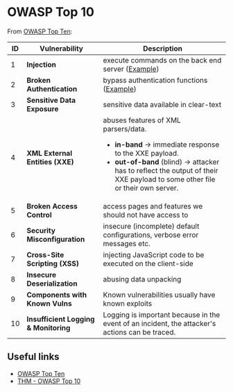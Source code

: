 # OWASP Top 10

From [OWASP Top Ten](https://owasp.org/www-project-top-ten/):

ID  | Vulnerability                         | Description
----|---------------------------------------|--------------
1   | **Injection**                         | execute commands on the back end server ([Example](https://www.exploit-db.com/exploits/45274))
2   | **Broken Authentication**             | bypass authentication functions ([Example](https://www.exploit-db.com/exploits/47388))
3   | **Sensitive Data Exposure**           | sensitive data available in clear-text
4   | **XML External Entities (XXE)**       | abuses features of XML parsers/data. <ul><li>**in-band** → immediate response to the XXE payload.</li><li>**out-of-band** (blind) → attacker has to reflect the output of their XXE payload to some other file or their own server.</li></ul>
5   | **Broken Access Control**             | access pages and features we should not have access to
6   | **Security Misconfiguration**         | insecure (incomplete) default configurations, verbose error messages etc.
7   | **Cross-Site Scripting (XSS)**        | injecting JavaScript code to be executed on the client-side
8   | **Insecure Deserialization**          | abusing data unpacking
9   | **Components with Known Vulns**       | Known vulnerabilities usually have known exploits 
10  | **Insufficient Logging & Monitoring** | Logging is important because in the event of an incident, the attacker's actions can be traced.

## Useful links

- [OWASP Top Ten](https://owasp.org/www-project-top-ten/)
- [THM - OWASP Top 10](https://tryhackme.com/room/owasptop10)